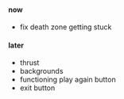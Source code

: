 #### now
- fix death zone getting stuck

#### later
- thrust
- backgrounds
- functioning play again button
- exit button